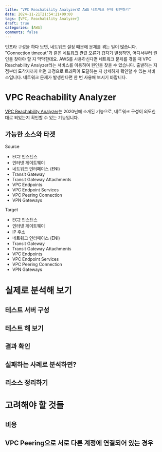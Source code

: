 ```yaml
---
title: "VPC Reachability Analyzer로 AWS 네트워크 문제 확인하기"
date: 2024-11-21T21:54:21+09:00
tags: [VPC, Reachability Analyzer]
draft: true
categories: [AWS]
comments: false
---
```


인프라 구성을 하다 보면, 네트워크 설정 때문에 문제를 겪는 일이 많습니다. "Connection timeout"과 같은 네트워크 관련 오류가 갑자기 발생하면, 어디서부터 원인을 찾아야 할 지 막막한데요. AWS를 사용하신다면 네트워크 문제를 겪을 때 VPC Reachability Analyzer라는 서비스를 이용하여 원인을 찾을 수 있습니다. 출발하는 지점부터 도착지까지 어떤 과정으로 트래픽이 도달하는 지 상세하게 확인할 수 있는 서비스입니다. 네트워크 문제가 발생한다면 한 번 사용해 보시기 바랍니다.

# VPC Reachability Analyzer

[VPC Reachability Analyzer](https://aws.amazon.com/ko/blogs/korea/new-vpc-insights-analyzes-reachability-and-visibility-in-vpcs/)는 2020년에 소개된 기능으로, 네트워크 구성이 의도한 대로 되었는지 확인할 수 있는 기능입니다. 

## 가능한 소스와 타겟

Source
* EC2 인스턴스
* 인터넷 게이트웨이
* 네트워크 인터페이스 (ENI)
* Transit Gateway
* Transit Gateway Attachments
* VPC Endpoints
* VPC Endpoint Services
* VPC Peering Connection
* VPN Gateways

Target
* EC2 인스턴스
* 인터넷 게이트웨이
* IP 주소
* 네트워크 인터페이스 (ENI)
* Transit Gateway
* Transit Gateway Attachments
* VPC Endpoints
* VPC Endpoint Services
* VPC Peering Connection
* VPN Gateways

# 실제로 분석해 보기

## 테스트 서버 구성


## 테스트 해 보기 


## 결과 확인 


## 실패하는 사례로 분석하면?


## 리소스 정리하기


# 고려해야 할 것들

## 비용


## VPC Peering으로 서로 다른 계정에 연결되어 있는 경우


